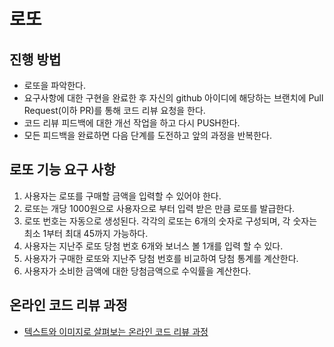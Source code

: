 # 로또
## 진행 방법
* 로또을 파악한다.
* 요구사항에 대한 구현을 완료한 후 자신의 github 아이디에 해당하는 브랜치에 Pull Request(이하 PR)를 통해 코드 리뷰 요청을 한다.
* 코드 리뷰 피드백에 대한 개선 작업을 하고 다시 PUSH한다.
* 모든 피드백을 완료하면 다음 단계를 도전하고 앞의 과정을 반복한다.

## 로또 기능 요구 사항
1. 사용자는 로또를 구매할 금액을 입력할 수 있어야 한다.
2. 로또는 개당 1000원으로 사용자으로 부터 입력 받은 만큼 로또를 발급한다.
3. 로또 번호는 자동으로 생성된다. 각각의 로또는 6개의 숫자로 구성되며, 각 숫자는 최소 1부터 최대 45까지 가능하다.
4. 사용자는 지난주 로또 당첨 번호 6개와 보너스 볼 1개를 입력 할 수 있다.
5. 사용자가 구매한 로또와 지난주 당첨 번호를 비교하여 당첨 통계를 계산한다.
6. 사용자가 소비한 금액에 대한 당첨금액으로 수익률을 계산한다.

## 온라인 코드 리뷰 과정
* [텍스트와 이미지로 살펴보는 온라인 코드 리뷰 과정](https://github.com/next-step/nextstep-docs/tree/master/codereview)
